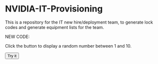 # NVIDIA-IT-Provisioning
This is a repository for the IT new hire/deployment team, to generate lock codes and generate equipment lists for the team. 

NEW CODE: 

<!DOCTYPE html>
<html>
<body>

<p>Click the button to display a random number between 1 and 10.</p>

<button onclick="myFunction()">Try it</button>

<p id="demo"></p>

<script>
function myFunction() {
    var w = Math.floor((Math.random() * 9) + 1);
    	var wString = w.toString();
    var x = Math.floor((Math.random() * 9) + 1);
   	 var xString = x.toString();
    var y = Math.floor((Math.random() * 9) + 1);
    	var yString = y.toString();
    var z = Math.floor((Math.random() * 9) + 1);
   	var zString = z.toString();
    var code = wString + xString + yString + zString;
    document.getElementById("demo").innerHTML = code;
}
</script>

</body>
</html>
